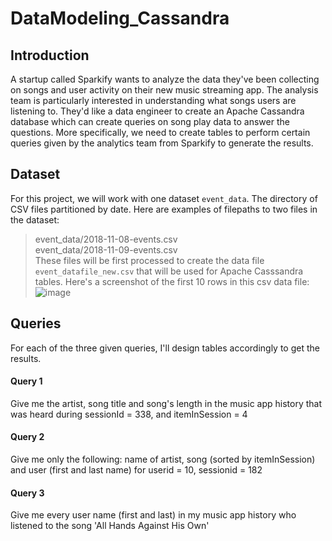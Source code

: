 # DataModeling_Cassandra    
## Introduction    
A startup called Sparkify wants to analyze the data they've been collecting on songs and user activity on their new music streaming app. The analysis team is particularly interested in understanding what songs users are listening to. They'd like a data engineer to create an Apache Cassandra database which can create queries on song play data to answer the questions. More specifically, we need to create tables to perform certain queries given by the analytics team from Sparkify to generate the results.    

## Dataset    
For this project, we will work with one dataset `event_data`. The directory of CSV files partitioned by date. Here are examples of filepaths to two files in the dataset:    
> event_data/2018-11-08-events.csv    
> event_data/2018-11-09-events.csv    
These files will be first processed to create the data file `event_datafile_new.csv` that will be used for Apache Casssandra tables. Here's a screenshot of the first 10 rows in this csv data file:   
![image](https://user-images.githubusercontent.com/60242372/120720655-53c24d00-c481-11eb-9262-f55a66b3ffdd.png)

## Queries    
For each of the three given queries, I'll design tables accordingly to get the results.
#### Query 1 
Give me the artist, song title and song's length in the music app history that was heard during sessionId = 338, and itemInSession = 4
#### Query 2
Give me only the following: name of artist, song (sorted by itemInSession) and user (first and last name) for userid = 10, sessionid = 182
#### Query 3
Give me every user name (first and last) in my music app history who listened to the song 'All Hands Against His Own'
